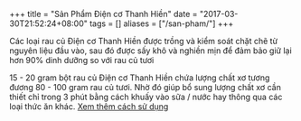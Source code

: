 +++
title = "Sản Phẩm Điện cơ Thanh Hiền"
date = "2017-03-30T21:52:24+08:00"
tags = []
aliases = ["/san-pham/"]
+++

Các loại rau củ Điện cơ Thanh Hiền được trồng và kiểm soát chặt chẽ từ nguyên liệu đầu vào, sau đó được sấy khô và nghiền mịn để đảm bảo
giữ lại hơn 90% dinh dưỡng so với rau củ tươi

15 - 20 gram bột rau củ Điện cơ Thanh Hiền chứa lượng chất xơ tương đương 80 - 100 gram rau củ tươi. Nhờ đó giúp bổ sung lượng chất xơ cần thiết chỉ trong 3 phút bằng cách khuấy vào sữa / nước hay thông qua các loại thức ăn khác. [Xem thêm cách sử dụng](/qa/#cách-sử-dụng-bột-rau-củ-dalafarm-như-thế-nào)


